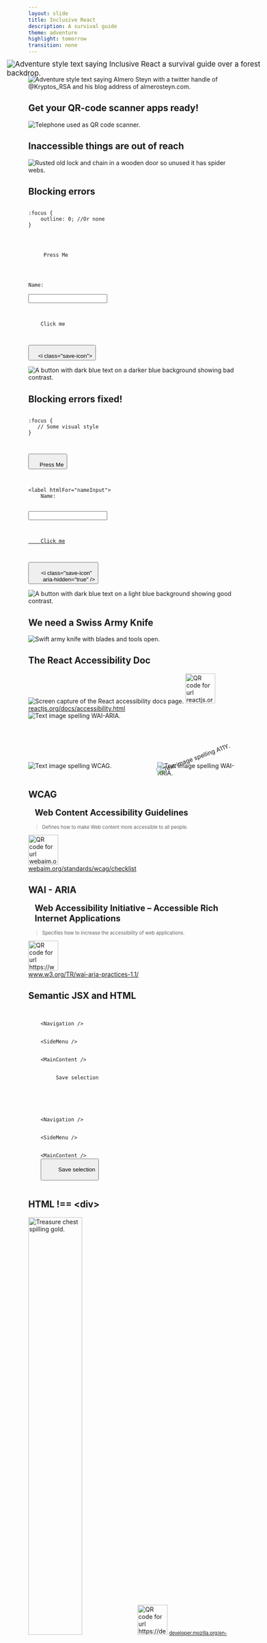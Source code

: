 ```yaml
---
layout: slide
title: Inclusive React
description: A survival guide
theme: adventure
highlight: tomorrow
transition: none
---
```


<section class="no-background" data-background-image="/css/images/2018-03-29-inclusive-react/backgroundcolor2.jpg">
<img class="nomax" src="/css/images/2018-03-29-inclusive-react/titletext.svg" style="background-color:transparent; -webkit-transform: scale(1.2);transform: scale(1.2);" alt="Adventure style text saying Inclusive React a survival guide over a forest backdrop."/>
</section>
<section class="no-background" data-background-image="/css/images/2018-03-29-inclusive-react/backgroundcolor2.jpg">
<img class="nomax" src="/css/images/2018-03-29-inclusive-react/nametextbanner.svg" style="background-color:transparent;" alt="Adventure style text saying Almero Steyn with a twitter handle of @Kryptos_RSA and his blog address of almerosteyn.com."/>
</section>
<section data-background-image="/css/images/2018-03-29-inclusive-react/backgroundcolor2.jpg">
<h1>Get your QR-code scanner apps ready!</h1>
<img class="shadow" src="/css/images/2018-03-29-inclusive-react/qrscanner.jpg" alt="Telephone used as QR code scanner."/>
</section>
<section data-background-image="/css/images/2018-03-29-inclusive-react/backgroundcolor2.jpg">
<h1>Inaccessible things are out of reach</h1>
<img class="shadow" src="/css/images/2018-03-29-inclusive-react/lockedgate.jpg" alt="Rusted old lock and chain in a wooden door so unused it has spider webs."/>
</section>
<section data-background-image="/css/images/2018-03-29-inclusive-react/backgroundcolor2.jpg">
<h1>Blocking errors</h1>
<div class="flex-grid">
            <pre class="flex-col"><code class="css" data-trim>
:focus {
    outline: 0; //Or none
}
            </code></pre>
        <pre class="flex-col" ><code class="html" data-trim>
<div class="like-button"
     onClick={onClickHandler}>
     Press Me
</div>
       </code></pre>
</div>
<div class="flex-grid">
<pre class="flex-col"><code class="html" data-trim>
<span>Name:</span>

<input type="text" />
</code></pre>
<pre class="flex-col"><code class="html" data-trim>
<a onClick={onClickHandler}>
    Click me
</a>
</code></pre>
</div>
<div class="flex-grid">
<pre class="flex-col"><code class="html" data-trim>
<button>
    &lt;i class="save-icon"></i>
</button>
</code></pre>
<div class="flex-col code-shadow" >
<img src="/css/images/2018-03-29-inclusive-react/badcontrastbutton.png" alt="A button with dark blue text on a darker blue background showing bad contrast." style="box-shadow: none;"/>
</div>
</div>
</section>
<section data-background-image="/css/images/2018-03-29-inclusive-react/backgroundcolor2.jpg">
<h1>Blocking errors fixed!</h1>
<div class="flex-grid">
            <pre class="flex-col"><code class="css" data-trim>
:focus {
   // Some visual style
}
            </code></pre>
        <pre class="flex-col" ><code class="html" data-trim>
<button onClick={onClickHandler}>
     Press Me
</button>
       </code></pre>
</div>
<div class="flex-grid">
<pre class="flex-col"><code class="html" data-trim>
&lt;label htmlFor="nameInput">
    Name:
</label>

<input id="nameInput" type="text" />
</code></pre>
<pre class="flex-col"><code class="html" data-trim>
<a href="/some/application/url">
    Click me
</a>
</code></pre>
</div>
<div class="flex-grid">
<pre class="flex-col"><code class="html" data-trim>
<button aria-label="Save">
    &lt;i class="save-icon"
       aria-hidden="true" />
</button>
</code></pre>
<div class="flex-col code-shadow" >
<img src="/css/images/2018-03-29-inclusive-react/goodcontrastbutton.png" alt="A button with dark blue text on a light blue background showing good contrast." style="box-shadow: none;"/>
</div>
</div>
</section>
<section data-background-image="/css/images/2018-03-29-inclusive-react/backgroundcolor2.jpg">
<h1>We need a Swiss Army Knife</h1>
<img class="shadow" src="/css/images/2018-03-29-inclusive-react/knife.jpg" alt="Swift army knife with blades and tools open."/>
</section>
<section data-background-image="/css/images/2018-03-29-inclusive-react/backgroundcolor2.jpg">
<h1>The React Accessibility Doc</h1>
<img class="shadow" src="/css/images/2018-03-29-inclusive-react/reactdocs.png" alt="Screen capture of the React accessibility docs page."/>
<img src="/css/images/2018-03-29-inclusive-react/a11ydocsqr.svg" alt="QR code for url reactjs.org/docs/accessibility.html" style="width:5em;height: 5em;"/>
<a href="https://reactjs.org/docs/accessibility.html">reactjs.org/docs/accessibility.html</a>
</section>
<section class="no-background" data-background-image="/css/images/2018-03-29-inclusive-react/backgroundcolor2.jpg">
<div style="display:flex;">
<div style="flex:10;">
<img class="nomax " src="/css/images/2018-03-29-inclusive-react/wai.svg" style="background-color:transparent;" alt="Text image spelling WAI-ARIA."/>
</div>

<div style="flex:7;">
<img class="nomax " src="/css/images/2018-03-29-inclusive-react/a11y.svg" style="background-color:transparent; margin-top: 100px; transform: rotate(-20deg); " alt="Text image spelling A11Y."/>
</div>
</div>
<div style="display:flex;">
<div style="flex:12;">
<img class="nomax " src="/css/images/2018-03-29-inclusive-react/wcag.svg" style="background-color:transparent;  " alt="Text image spelling WCAG."/>

</div>
<div style="flex:8;">
<img class="nomax " src="/css/images/2018-03-29-inclusive-react/confused.png" style="background-color:transparent;" alt="Text image spelling WAI-ARIA."/>
</div>

</div>
</section>
<section data-background-image="/css/images/2018-03-29-inclusive-react/backgroundcolor2.jpg">
<h1>WCAG</h1>
<h2 style="font-size: 1.4em; margin: 15px;">Web Content Accessibility Guidelines</h2>
<blockquote style="font-size: 0.8em;">Defines how to make Web content more accessible to all people.</blockquote>
<img src="/css/images/2018-03-29-inclusive-react/webaimwcagqr.svg" alt="QR code for url webaim.org/standards/wcag/checklist" style="width:5em;height: 5em;"/>
<br />
<a href="https://webaim.org/standards/wcag/checklist">webaim.org/standards/wcag/checklist</a>
</section>
<section data-background-image="/css/images/2018-03-29-inclusive-react/backgroundcolor2.jpg">
<h1>WAI - ARIA</h1>
<h2 style="font-size: 1.4em; margin: 15px;">Web Accessibility Initiative – Accessible Rich Internet Applications</h2>
<blockquote style="font-size: 0.8em;">Specifies how to increase the accessibility of web applications.</blockquote>
<img src="/css/images/2018-03-29-inclusive-react/waiariaqr.svg" alt="QR code for url https://www.w3.org/TR/wai-aria-practices-1.1/" style="width:5em;height: 5em;"/>
<br />
<a href="https://www.w3.org/TR/wai-aria-practices-1.1/">www.w3.org/TR/wai-aria-practices-1.1/</a>
</section>
<section data-background-image="/css/images/2018-03-29-inclusive-react/backgroundcolor2.jpg">
<h1>Semantic JSX and HTML</h1>
<div class="flex-grid">
<pre class="flex-col"><code class="html" data-trim>
<div>
    &lt;Navigation />
</div>
<div>
    &lt;SideMenu />
</div>
<div>
    &lt;MainContent />
    <div class="like-button"
         onClick={onClickHandler}>
         Save selection
    </div>
</div>
</code></pre>
<pre class="flex-col"><code class="html" data-trim>
<nav>
    &lt;Navigation />
</nav>
<aside>
    &lt;SideMenu />
</aside>
<main>
    &lt;MainContent />
    <button type="button"
            onClick={onClickHandler}>
         Save selection
    </button>
</main>
</code></pre>
</div>
</section>
<section data-background-image="/css/images/2018-03-29-inclusive-react/backgroundcolor2.jpg">
<h1>HTML !== &lt;div></h1>
<img class="nomax" src="/css/images/2018-03-29-inclusive-react/chest.png" style="background-color:transparent; box-shadow: none; width: 50%;" alt="Treasure chest spilling gold."/>
<img src="/css/images/2018-03-29-inclusive-react/semanticqr.svg" alt="QR code for url https://developer.mozilla.org/en-US/docs/Web/HTML/Element" style="width:5em;height: 5em;"/>
<a href="https://developer.mozilla.org/en-US/docs/Web/HTML/Element" style="font-size: 0.8em;">developer.mozilla.org/en-US/docs/Web/HTML/Element</a>
</section>
<section data-background-image="/css/images/2018-03-29-inclusive-react/backgroundcolor2.jpg">
<h1>Test with your keyboard</h1>
<blockquote>Use TAB, SHIFT + TAB, ENTER and the arrow keys.</blockquote>
<img class="shadow" src="/css/images/2018-03-29-inclusive-react/keyboard.jpg" style="width:50%;" alt="Keyboard with blue backlighting."/>
</section>
<section data-background-image="/css/images/2018-03-29-inclusive-react/backgroundcolor2.jpg">
<h1>eslint-plugin-jsx-a11y</h1>
<img class="shadow nomax" src="/css/images/2018-03-29-inclusive-react/jsxa11yIDE.png" style="margin-left:15px" alt="Screen capture of eslint-plugin-jsx-a11y IDE integration."/>
<br />
<img src="/css/images/2018-03-29-inclusive-react/jsxa11yqr.svg" alt="QR code for url github.com/evcohen/eslint-plugin-jsx-a11y" style="width:5em;height: 5em; margin-left: 60px;"/>
<br />
<a href="https://github.com/evcohen/eslint-plugin-jsx-a11y">github.com/evcohen/eslint-plugin-jsx-a11y</a>
</section>
<section data-background-image="/css/images/2018-03-29-inclusive-react/backgroundcolor2.jpg">
<h1>aXe and axe-core</h1>
<img class="shadow" src="/css/images/2018-03-29-inclusive-react/axe.png" style="width:50%;" alt="Screen capture of aXe audit in browser."/>
<img src="/css/images/2018-03-29-inclusive-react/axeqr.svg" alt="QR code for url www.deque.com/axe/" style="width:5em;height: 5em; margin-left: 60px;"/>
<br />
<a href="https://www.deque.com/axe/">www.deque.com/axe/</a>
</section>
<section data-background-image="/css/images/2018-03-29-inclusive-react/backgroundcolor2.jpg">
<h1>react-axe</h1>
<img class="shadow" src="/css/images/2018-03-29-inclusive-react/react-axe.png" style="width:80%; margin-left: 20px;" alt="Screen capture of aXe audit in browser."/>
<img src="/css/images/2018-03-29-inclusive-react/react-axeqr.svg" alt="QR code for url github.com/dequelabs/react-axe" style="width:5em;height: 5em; margin-left: 15px;"/>
<br />
<a href="https://github.com/dequelabs/react-axe">github.com/dequelabs/react-axe</a>
</section>
<section data-background-image="/css/images/2018-03-29-inclusive-react/backgroundcolor2.jpg">
<h1>Test with screen readers</h1>
<img class="shadow" src="/css/images/2018-03-29-inclusive-react/reader.jpg" style="width:80%; margin-left: 20px;" alt="Computer with headphones to listen to text speech."/>
<img src="/css/images/2018-03-29-inclusive-react/screenreaderqr.svg" alt="QR code for url reactjs.org/docs/accessibility.html#screen-readers" style="width:5em;height: 5em; margin-left: 15px;"/>
<br />
<a href="https://reactjs.org/docs/accessibility.html#screen-readers" style="font-size: 0.8em;">reactjs.org/docs/accessibility.html#screen-readers</a>
</section>
<section class="no-background" data-background-image="/css/images/2018-03-29-inclusive-react/backgroundcolor2.jpg">
<img class="nomax" src="/css/images/2018-03-29-inclusive-react/trailingtext.svg" style="background-color:transparent;" alt="Adventure style text saying Inclusive React a survival guide over a forest backdrop. Also has a QR code to url almerosteyn.com/slides"/>
<a href="http://almerosteyn.com/slides/" style="color:white;">almerosteyn.com/slides/</a>
<p style="color: white; font-size: 0.3em;">Images CC0 - Pixabay</p>
</section>